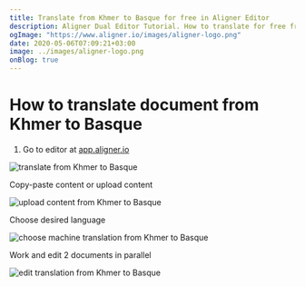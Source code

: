 ```yaml
---
title: Translate from Khmer to Basque for free in Aligner Editor
description: Aligner Dual Editor Tutorial. How to translate for free from Khmer to Basque. Aligner is multilingual document management platform. 
ogImage: "https://www.aligner.io/images/aligner-logo.png"
date: 2020-05-06T07:09:21+03:00
image: ../images/aligner-logo.png
onBlog: true
---
```


# How to translate document from Khmer to Basque

1. Go to editor at [app.aligner.io](https://app.aligner.io "Aligner App web page")

![translate from Khmer to Basque](../aligner-blank-editor.png "translate from Khmer to Basque")

Copy-paste content or upload content

![upload content from Khmer to Basque](../aligner-uploaded-document.png "upload content from Khmer to Basque")

Choose desired language

![choose machine translation from Khmer to Basque](../aligner-language-dropdown.png "choose machine translation from Khmer to Basque")

Work and edit 2 documents in parallel

![edit translation from Khmer to Basque](../aligner-double-sitded-editor.png "edit translation from Khmer to Basque")

